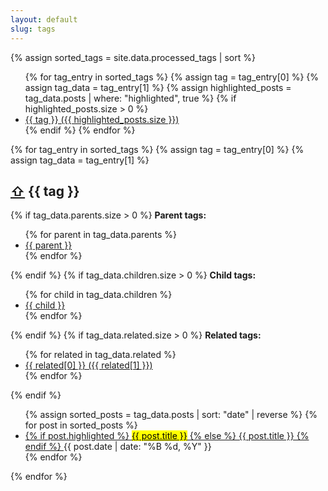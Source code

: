 ```yaml
---
layout: default
slug: tags
---
```

{% assign sorted_tags = site.data.processed_tags | sort %}

<aside class="tag-list" aria-label="List of all tags">
    <ul>
        {% for tag_entry in sorted_tags %}
        {% assign tag = tag_entry[0] %}
        {% assign tag_data = tag_entry[1] %}
        {% assign highlighted_posts = tag_data.posts | where: "highlighted", true %}
        {% if highlighted_posts.size > 0 %}
        <li>
            <a href="#{{ tag | slugify }}" aria-label="Tag {{ tag }} with {{ highlighted_posts.size }} highlighted posts">
                {{ tag }} ({{ highlighted_posts.size }})
            </a>
        </li>
        {% endif %}
        {% endfor %}
    </ul>
</aside>

<div class="tagged-posts">
    {% for tag_entry in sorted_tags %}
    {% assign tag = tag_entry[0] %}
    {% assign tag_data = tag_entry[1] %}
    <section id="{{ tag | slugify }}" aria-labelledby="{{ tag | slugify }}-heading">
        <h2 id="{{ tag | slugify }}-heading">
            <a href="#" class="back-to-top" aria-label="Back to top">⇧</a>
            {{ tag }}
        </h2>
        {% if tag_data.parents.size > 0 %}
        <strong>Parent tags:</strong>
        <ul>
            {% for parent in tag_data.parents %}
            <li>
                <a href="#{{ parent | slugify }}" aria-label="Parent tag {{ parent }}">{{ parent }}</a>
            </li>
            {% endfor %}
        </ul>
        {% endif %}
        {% if tag_data.children.size > 0 %}
        <strong>Child tags:</strong>
        <ul>
            {% for child in tag_data.children %}
            <li>
                <a href="#{{ child | slugify }}" aria-label="Child tag {{ child }}">{{ child }}</a>
            </li>
            {% endfor %}
        </ul>
        {% endif %}
        {% if tag_data.related.size > 0 %}
        <strong>Related tags:</strong>
        <ul>
            {% for related in tag_data.related %}
            <li>
                <a href="#{{ related[0] | slugify }}" aria-label="Related tag {{ related[0] }}">
                    {{ related[0] }} ({{ related[1] }})
                </a>
            </li>
            {% endfor %}
        </ul>
        {% endif %}
        <ul>
            {% assign sorted_posts = tag_data.posts | sort: "date" | reverse %}
            {% for post in sorted_posts %}
            <li>
                <a href="{{ post.url }}">
                    {% if post.highlighted %}
                    <mark>{{ post.title }}</mark>
                    {% else %}
                    {{ post.title }}
                    {% endif %}
                </a>
                <time datetime="{{ post.date }}">{{ post.date | date: "%B %d, %Y" }}</time>
            </li>
            {% endfor %}
        </ul>
    </section>
    {% endfor %}
</div>
